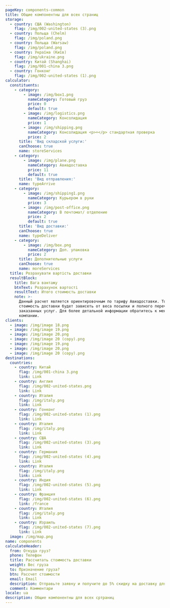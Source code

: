 ```yaml
---
pageKey: components-common
title: Общие компонентны для всех страниц
storage:
  - country: США (Washington)
    flag: /img/002-united-states (3).png
  - country: Польща (Chelm)
    flag: /img/poland.png
  - country: Польща (Warsaw)
    flag: /img/poland.png
  - country: Україна (Київ)
    flag: /img/ukraine.png
  - country: Китай (Shanghai)
    flag: /img/001-china 3.png
  - country: Гонконг
    flag: /img/002-united-states (1).png
calculator:
  constituents:
    - category:
        - image: /img/box1.png
          nameCategory: Готовый груз
          price: 0
          default: true
        - image: /img/logistics.png
          nameCategory: Консолидация
          price: 1
        - image: /img/shipping.png
          nameCategory: Консолидация <p>+</p> стандартная проверка
          price: 2
      title: 'Вид складской услуги:'
      canChoose: true
      name: storeServices
    - category:
        - image: /img/plane.png
          nameCategory: Авиадоставка
          price: 11
          default: true
      title: 'Вид отправления:'
      name: typeArrive
    - category:
        - image: /img/shipping1.png
          nameCategory: Курьером в руки
          price: 3
        - image: /img/post-office.png
          nameCategory: В почтомат/ отделение
          price: 2
          default: true
      title: 'Вид доставки:'
      canChoose: true
      name: typeDeliver
    - category:
        - image: /img/box.png
          nameCategory: Доп. упаковка
          price: 2
      title: Дополнительные услуги
      canChoose: true
      name: moreServices
  title: Розрахувати вартість доставки
  resultBlock:
    title: Вага вантажу
    btnText: Розрахунок вартості
    resultText: Итого стоимость доставки
    note: >-
      Данный расчет является ориентировочным по тарифу Авиадоставки. Точная
      стоимость доставки будет зависеть от веса посылки и полного перечня
      заказанных услуг. Для более детальной информации обратитесь к менеджеру
      компании.
clients:
  - image: /img/image 18.png
  - image: /img/image 19.png
  - image: /img/image 20.png
  - image: /img/image 20 (copy).png
  - image: /img/image 19.png
  - image: /img/image 20.png
  - image: /img/image 20 (copy).png
destinations:
  countries:
    - country: Китай
      flag: /img/001-china 3.png
      link: Link
    - country: Англия
      flag: /img/002-united-states.png
      link: Link
    - country: Италия
      flag: /img/italy.png
      link: Link
    - country: Гонконг
      flag: /img/002-united-states (1).png
      link: Link
    - country: Италия
      flag: /img/italy.png
      link: Link
    - country: США
      flag: /img/002-united-states (3).png
      link: Link
    - country: Германия
      flag: /img/002-united-states (4).png
      link: Link
    - country: Италия
      flag: /img/italy.png
      link: Link
    - country: Индия
      flag: /img/002-united-states (5).png
      link: Link
    - country: Франция
      flag: /img/002-united-states (6).png
      link: /france
    - country: Италия
      flag: /img/italy.png
      link: Link
    - country: Израиль
      flag: /img/002-united-states (7).png
      link: Link
  image: /img/map.png
name: components
calculateHeader:
  from: Откуда груз?
  phone: Телефон
  title: Рассчитать стоимость доставки
  weight: Вес груза
  to: Призначение груза?
  btn: Рассчет стоимости
  email: Email
  description: Отправьте заявку и получите до 5% скидку на доставку для новых клиентов!
  comment: Комментари
locale: ua
description: Общие компонентны для всех сртраниц
---
```

